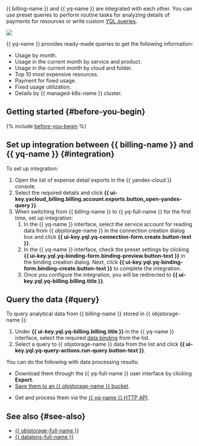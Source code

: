 {{ billing-name }} and {{ yq-name }} are integrated with each other. You can use preset queries to perform routine tasks for analyzing details of payments for resources or write custom [YQL queries](../../query/yql-tutorials/index.md).

![](../../_assets/query/billing-query.png)

{{ yq-name }} provides ready-made queries to get the following information:

* Usage by month.
* Usage in the current month by service and product.
* Usage in the current month by cloud and folder.
* Top 10 most expensive resources.
* Payment for fixed usage.
* Fixed usage utilization.
* Details by {{ managed-k8s-name }} cluster.

## Getting started {#before-you-begin}

{% include [before-you-begin](../../_tutorials/_tutorials_includes/before-you-begin.md) %}

## Set up integration between {{ billing-name }} and {{ yq-name }} {#integration}

To set up integration:

1. Open the list of expense detail exports in the {{ yandex-cloud }} console.
1. Select the required details and click **{{ ui-key.yacloud_billing.billing.account.exports.button_open-yandex-query }}**.
1. When switching from {{ billing-name }} to {{ yq-full-name }} for the first time, set up integration:
   1. In the {{ yq-name }} interface, select the service account for reading data from {{ objstorage-name }} in the connection creation dialog box and click **{{ ui-key.yql.yq-connection-form.create.button-text }}**.
   1. In the {{ yq-name }} interface, check the preset settings by clicking **{{ ui-key.yql.yq-binding-form.binding-preview.button-text }}** in the binding creation dialog. Next, click **{{ ui-key.yql.yq-binding-form.binding-create.button-text }}** to complete the integration.
   1. Once you configure the integration, you will be redirected to **{{ ui-key.yql.yq-billing.billing.title }}**.

## Query the data {#query}

To query analytical data from {{ billing-name }} stored in {{ objstorage-name }}:

1. Under **{{ ui-key.yql.yq-billing.billing.title }}** in the {{ yq-name }} interface, select the required [data binding](../../query/concepts/glossary.md#binding) from the list.
1. Select a query to {{ objstorage-name }} data from the list and click **{{ ui-key.yql.yq-query-actions.run-query.button-text }}**.

You can do the following with data processing results:

* Download them through the {{ yq-full-name }} user interface by clicking **Export**.
* [Save them to an {{ objstorage-name }} bucket](../../query/sources-and-sinks/object-storage-write.md).
<!-- * [Visualize them](../../query/tutorials/datalens.md) in {{ datalens-full-name }}. -->
* Get and process them via the [{{ yq-name }} HTTP API](../../query/api/index.md).

## See also {#see-also}

* [{{ objstorage-full-name }}](../../storage/)
* [{{ datalens-full-name }}](../../datalens/)
